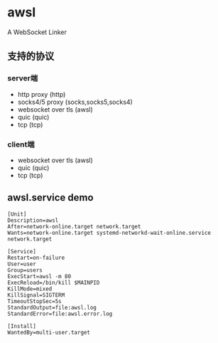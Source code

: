 # awsl

A WebSocket Linker

## 支持的协议

### server端

* http proxy (http)
* socks4/5 proxy (socks,socks5,socks4)
* websocket over tls (awsl)
* quic (quic)
* tcp (tcp)

### client端

* websocket over tls (awsl)
* quic (quic)
* tcp (tcp)

## awsl.service demo

```
[Unit]
Description=awsl
After=network-online.target network.target
Wants=network-online.target systemd-networkd-wait-online.service network.target

[Service]
Restart=on-failure
User=user
Group=users
ExecStart=awsl -m 80
ExecReload=/bin/kill $MAINPID
KillMode=mixed
KillSignal=SIGTERM
TimeoutStopSec=5s
StandardOutput=file:awsl.log
StandardError=file:awsl.error.log

[Install]
WantedBy=multi-user.target
```
